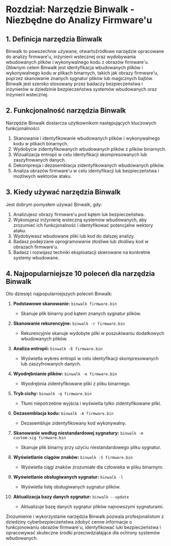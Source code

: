 # Rozdział: Narzędzie Binwalk - Niezbędne do Analizy Firmware'u

## 1. Definicja narzędzia Binwalk

Binwalk to powszechnie używane, otwartoźródłowe narzędzie opracowane do analizy firmware'u, inżynierii wstecznej oraz wydobywania wbudowanych plików i wykonywalnego kodu z obrazów firmware'u. Głównym celem Binwalk jest identyfikacja wbudowanych plików i wykonywalnego kodu w plikach binarnych, takich jak obrazy firmware'u, poprzez skanowanie znanych sygnatur plików lub magicznych bajtów. Binwalk jest szeroko stosowany przez badaczy bezpieczeństwa i inżynierów w dziedzinie bezpieczeństwa systemów wbudowanych oraz inżynierii wstecznej.

## 2. Funkcjonalność narzędzia Binwalk

Narzędzie Binwalk dostarcza użytkownikom następujących kluczowych funkcjonalności:

1. Skanowanie i identyfikowanie wbudowanych plików i wykonywalnego kodu w plikach binarnych.
2. Wydobycie zidentyfikowanych wbudowanych plików z plików binarnych.
3. Wizualizacja entropii w celu identyfikacji skompresowanych lub zaszyfrowanych danych.
4. Dekompresja i dezasemblacja zidentyfikowanych wbudowanych plików.
5. Analiza obrazów firmware'u w celu identyfikacji luk bezpieczeństwa i możliwych wektorów ataku.

## 3. Kiedy używać narzędzia Binwalk

Jest dobrym pomysłem używać Binwalk, gdy:

1. Analizujesz obrazy firmware'u pod kątem luk bezpieczeństwa.
2. Wykonujesz inżynierię wsteczną systemów wbudowanych, aby zrozumieć ich funkcjonalność i identyfikować potencjalne wektory ataku.
3. Wydobywasz wbudowane pliki lub kod do dalszej analizy.
4. Badasz podejrzane oprogramowanie złośliwe lub złośliwy kod w obrazach firmware'u.
5. Badasz i rozwijasz techniki eksploatacji skierowane na konkretne systemy wbudowane.

## 4. Najpopularniejsze 10 poleceń dla narzędzia Binwalk

Oto dziesięć najpopularniejszych poleceń Binwalk:

1. **Podstawowe skanowanie:** `binwalk firmware.bin`
    - Skanuje plik binarny pod kątem znanych sygnatur plików.

2. **Skanowanie rekurencyjne:** `binwalk -r firmware.bin`
    - Rekurencyjnie skanuje wydobyte pliki w poszukiwaniu dodatkowych wbudowanych plików.

3. **Analiza entropii:** `binwalk -E firmware.bin`
    - Wyświetla wykres entropii w celu identyfikacji skompresowanych lub zaszyfrowanych danych.

4. **Wyodrębnianie plików:** `binwalk -e firmware.bin`
    - Wyodrębnia zidentyfikowane pliki z pliku binarnego.

5. **Tryb cichy:** `binwalk -q firmware.bin`
    - Tłumi niepotrzebne wyjścia i wyświetla tylko zidentyfikowane pliki.

6. **Dezasemblacja kodu:** `binwalk -A firmware.bin`
    - Dezasembluje zidentyfikowany kod wykonywalny.

7. **Skanowanie według niestandardowej sygnatury:** `binwalk -m custom.sig firmware.bin`
    - Skanuje plik binarny przy użyciu niestandardowego pliku sygnatur.

8. **Wyświetlanie ciągów znaków:** `binwalk -S firmware.bin`
    - Wyświetla ciągi znaków zrozumiałe dla człowieka w pliku binarnym.

9. **Wyświetlanie obsługiwanych sygnatur:** `binwalk -l`
    - Wyświetla listę obsługiwanych sygnatur plików.

10. **Aktualizacja bazy danych sygnatur:** `binwalk --update`
    - Aktualizuje bazę danych sygnatur plików najnowszymi sygnaturami.

Zrozumienie i wykorzystanie narzędzia Binwalk pozwala profesjonalistom z dziedziny cyberbezpieczeństwa zdobyć cenne informacje o funkcjonowaniu obrazów firmware'u, identyfikować luki bezpieczeństwa i opracowywać skuteczne środki przeciwdziałające dla ochrony systemów wbudowanych.
